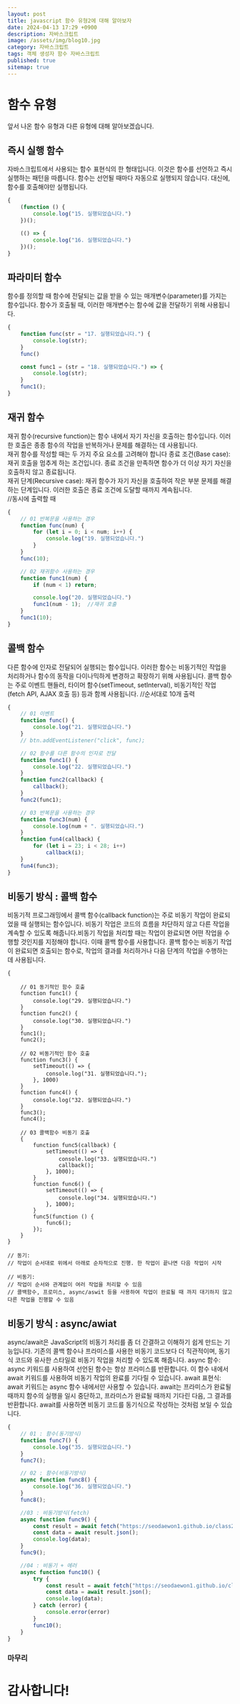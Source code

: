 ```yaml
---
layout: post
title: javascript 함수 유형2에 대해 알아보자
date: 2024-04-13 17:29 +0900
description: 자바스크립트
image: /assets/img/blog10.jpg
category: 자바스크립트
tags: 객체 생성자 함수 자바스크립트
published: true
sitemap: true
---
```


# 함수 유형
앞서 나온 함수 유형과 다른 유형에 대해 알아보겠습니다.

## 즉시 실행 함수
자바스크립트에서 사용되는 함수 표현식의 한 형태입니다. 이것은 함수를 선언하고 즉시 실행하는 패턴을 따릅니다. 함수는 선언될 때마다 자동으로 실행되지 않습니다. 대신에, 함수를 호출해야만 실행됩니다.
````javascript
{
    (function () {
        console.log("15. 실행되었습니다.")
    })();

    (() => {
        console.log("16. 실행되었습니다.")
    })();
}
````
##  파라미터 함수
함수를 정의할 때 함수에 전달되는 값을 받을 수 있는 매개변수(parameter)를 가지는 함수입니다. 함수가 호출될 때, 이러한 매개변수는 함수에 값을 전달하기 위해 사용됩니다.
````javascript
{
    function func(str = "17. 실행되었습니다.") {
        console.log(str);
    }
    func()

    const func1 = (str = "18. 실행되었습니다.") => {
        console.log(str);
    }
    func1();
}
````
## 재귀 함수
재귀 함수(recursive function)는 함수 내에서 자기 자신을 호출하는 함수입니다. 이러한 호출은 종종 함수의 작업을 반복하거나 문제를 해결하는 데 사용됩니다.<br>
재귀 함수를 작성할 때는 두 가지 주요 요소를 고려해야 합니다
종료 조건(Base case): 재귀 호출을 멈추게 하는 조건입니다. 종료 조건을 만족하면 함수가 더 이상 자기 자신을 호출하지 않고 종료됩니다.<br>
재귀 단계(Recursive case): 재귀 함수가 자기 자신을 호출하여 작은 부분 문제를 해결하는 단계입니다. 이러한 호출은 종료 조건에 도달할 때까지 계속됩니다.<br>
//동시에 출력할 때<br>
````javascript
{    
    // 01 반복문을 사용하는 경우
    function func(num) {
        for (let i = 0; i < num; i++) {
            console.log("19. 실행되었습니다.")
        }
    }
    func(10);

    // 02 재귀함수 사용하는 경우
    function func1(num) {
        if (num < 1) return;

        console.log("20. 실행되었습니다.")
        func1(num - 1);  //재귀 호출
    }
    func1(10);
}
````

## 콜백 함수
다른 함수에 인자로 전달되어 실행되는 함수입니다. 이러한 함수는 비동기적인 작업을 처리하거나 함수의 동작을 다이나믹하게 변경하고 확장하기 위해 사용됩니다.
콜백 함수는 주로 이벤트 핸들러, 타이머 함수(setTimeout, setInterval), 비동기적인 작업(fetch API, AJAX 호출 등) 등과 함께 사용됩니다.
//순서대로 10개 출력
````javascript
{
    // 01 이벤트
    function func() {
        console.log("21. 실행되었습니다.")
    }
    // btn.addEventListener("click", func);

    // 02 함수를 다른 함수의 인자로 전달
    function func1() {
        console.log("22. 실행되었습니다.")
    }
    function func2(callback) {
        callback();
    }
    func2(func1);

    // 03 반복문을 사용하는 경우
    function func3(num) {
        console.log(num + ". 실행되었습니다.")
    }
    function fun4(callback) {
        for (let i = 23; i < 28; i++)
            callback(i);
    }
    fun4(func3);
}
````

## 비동기 방식 : 콜백 함수
비동기적 프로그래밍에서 콜백 함수(callback function)는 주로 비동기 작업이 완료되었을 때 실행되는 함수입니다. 비동기 작업은 코드의 흐름을 차단하지 않고 다른 작업을 계속할 수 있도록 해줍니다.비동기 작업을 처리할 때는 작업이 완료되면 어떤 작업을 수행할 것인지를 지정해야 합니다. 이때 콜백 함수를 사용합니다. 콜백 함수는 비동기 작업이 완료되면 호출되는 함수로, 작업의 결과를 처리하거나 다음 단계의 작업을 수행하는 데 사용됩니다.
````javscript
{

    // 01 동기적인 함수 호출
    function func1() {
        console.log("29. 실행되었습니다.")
    }
    function func2() {
        console.log("30. 실행되었습니다.")
    }
    func1();
    func2();

    // 02 비동기적인 함수 호출
    function func3() {
        setTimeout(() => {
            console.log("31. 실행되었습니다.");
        }, 1000)
    }
    function func4() {
        console.log("32. 실행되었습니다.")
    }
    func3();
    func4();

    // 03 콜백함수 비동기 호출
    {
        function func5(callback) {
            setTimeout(() => {
                console.log("33. 실행되었습니다.")
                callback();
            }, 1000);
        }
        function func6() {
            setTimeout(() => {
                console.log("34. 실행되었습니다.")
            }, 1000);
        }
        func5(function () {
            func6();
        });
    }
}
````
    // 동기: 
    // 작업이 순서대로 위에서 아래로 순차적으로 진행. 한 작업이 끝나면 다음 작업이 시작

    // 비동기: 
    // 작업이 순서와 관계없이 여러 작업을 처리할 수 있음
    // 콜백함수, 프로미스, async/aswit 등을 사용하여 작업이 완료될 때 까지 대기하지 않고 다른 작업을 진행할 수 있음
 
## 비동기 방식 : async/awiat
async/await은 JavaScript의 비동기 처리를 좀 더 간결하고 이해하기 쉽게 만드는 기능입니다. 기존의 콜백 함수나 프라미스를 사용한 비동기 코드보다 더 직관적이며, 동기식 코드와 유사한 스타일로 비동기 작업을 처리할 수 있도록 해줍니다.
async 함수: async 키워드를 사용하여 선언된 함수는 항상 프라미스를 반환합니다. 이 함수 내에서 await 키워드를 사용하여 비동기 작업의 완료를 기다릴 수 있습니다.
await 표현식: await 키워드는 async 함수 내에서만 사용할 수 있습니다. await는 프라미스가 완료될 때까지 함수의 실행을 일시 중단하고, 프라미스가 완료될 때까지 기다린 다음, 그 결과를 반환합니다. await를 사용하면 비동기 코드를 동기식으로 작성하는 것처럼 보일 수 있습니다.
````javascript
{
    // 01 : 함수(동기방식)
    function func7() {
        console.log("35. 실행되었습니다.")
    }
    func7();

    // 02 : 함수(비동기방식)
    async function func8() {
        console.log("36. 실행되었습니다.")
    }
    func8();

    //03 : 비동기방식(fetch)
    async function func9() {
        const result = await fetch("https://seodaewon1.github.io/class2024/json/gineungsaJC2005_02.json")
        const data = await result.json();
        console.log(data);
    }
    func9();

    //04 : 비동기 + 에러
    async function func10() {
        try {
            const result = await fetch("https://seodaewon1.github.io/class2024/json/gineungsaJC2005_02.json")
            const data = await result.json();
            console.log(data);
        } catch (error) {
            console.error(error)
        }
        func10();
    }
}
````

### 마무리


# 감사합니다!
